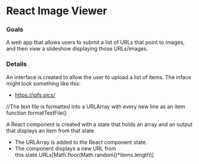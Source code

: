 # React Image Viewer

### Goals
A web app that allows users to submit a list of URLs that point to images, and then view a slideshow displaying those URLs/images.

### Details
An interface is created to allow the user to upload a list of items.
The inface might look something like this:
- https://ipfs.pics/

//The text file is formatted into a URLArray with every new line as an item
function formatTextFile() 

A React component is created with a state that holds an array and an output that displays an item from that state 
- The URLArray is added to the React component state. 
- The component displays a new URL from this.state.URLs[Math.floor(Math.random()*items.length)]

